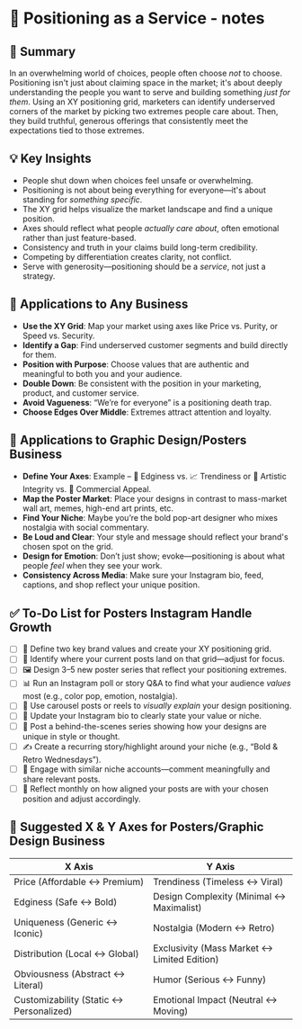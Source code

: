 # 🧭 Positioning as a Service - notes

## 📝 Summary
In an overwhelming world of choices, people often choose *not* to choose. Positioning isn't just about claiming space in the market; it's about deeply understanding the people you want to serve and building something *just for them*. Using an XY positioning grid, marketers can identify underserved corners of the market by picking two extremes people care about. Then, they build truthful, generous offerings that consistently meet the expectations tied to those extremes.

## 💡 Key Insights
- People shut down when choices feel unsafe or overwhelming.
- Positioning is not about being everything for everyone—it's about standing for *something specific*.
- The XY grid helps visualize the market landscape and find a unique position.
- Axes should reflect what people *actually care about*, often emotional rather than just feature-based.
- Consistency and truth in your claims build long-term credibility.
- Competing by differentiation creates clarity, not conflict.
- Serve with generosity—positioning should be a *service*, not just a strategy.

## 🧩 Applications to Any Business
- **Use the XY Grid**: Map your market using axes like Price vs. Purity, or Speed vs. Security.
- **Identify a Gap**: Find underserved customer segments and build directly for them.
- **Position with Purpose**: Choose values that are authentic and meaningful to both you and your audience.
- **Double Down**: Be consistent with the position in your marketing, product, and customer service.
- **Avoid Vagueness**: “We’re for everyone” is a positioning death trap.
- **Choose Edges Over Middle**: Extremes attract attention and loyalty.

## 🎨 Applications to Graphic Design/Posters Business
- **Define Your Axes**: Example – 🎯 Edginess vs. 📈 Trendiness or 🎨 Artistic Integrity vs. 🎁 Commercial Appeal.
- **Map the Poster Market**: Place your designs in contrast to mass-market wall art, memes, high-end art prints, etc.
- **Find Your Niche**: Maybe you’re the bold pop-art designer who mixes nostalgia with social commentary.
- **Be Loud and Clear**: Your style and message should reflect your brand's chosen spot on the grid.
- **Design for Emotion**: Don’t just show; evoke—positioning is about what people *feel* when they see your work.
- **Consistency Across Media**: Make sure your Instagram bio, feed, captions, and shop reflect your unique position.

## ✅ To-Do List for Posters Instagram Handle Growth
- [ ] 🎯 Define two key brand values and create your XY positioning grid.
- [ ] 🧭 Identify where your current posts land on that grid—adjust for focus.
- [ ] 🖼️ Design 3–5 new poster series that reflect your positioning extremes.
- [ ] 📊 Run an Instagram poll or story Q&A to find what your audience *values* most (e.g., color pop, emotion, nostalgia).
- [ ] 🔁 Use carousel posts or reels to *visually explain* your design positioning.
- [ ] 📌 Update your Instagram bio to clearly state your value or niche.
- [ ] 🔗 Post a behind-the-scenes series showing how your designs are unique in style or thought.
- [ ] ✍️ Create a recurring story/highlight around your niche (e.g., “Bold & Retro Wednesdays”).
- [ ] 🎯 Engage with similar niche accounts—comment meaningfully and share relevant posts.
- [ ] 🧠 Reflect monthly on how aligned your posts are with your chosen position and adjust accordingly.
## 🎨 Suggested X & Y Axes for Posters/Graphic Design Business

| X Axis                         | Y Axis                            |
|-------------------------------|----------------------------------|
| Price (Affordable ↔ Premium)   | Trendiness (Timeless ↔ Viral)    |
| Edginess (Safe ↔ Bold)         | Design Complexity (Minimal ↔ Maximalist) |
| Uniqueness (Generic ↔ Iconic)  | Nostalgia (Modern ↔ Retro)       |
| Distribution (Local ↔ Global)  | Exclusivity (Mass Market ↔ Limited Edition) |
| Obviousness (Abstract ↔ Literal) | Humor (Serious ↔ Funny)         |
| Customizability (Static ↔ Personalized) | Emotional Impact (Neutral ↔ Moving) |
